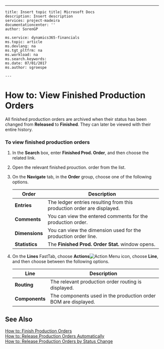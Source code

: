 ---
    title: Insert topic title| Microsoft Docs
    description: Insert description
    services: project-madeira
    documentationcenter: ''
    author: SorenGP

    ms.service: dynamics365-financials
    ms.topic: article
    ms.devlang: na
    ms.tgt_pltfrm: na
    ms.workload: na
    ms.search.keywords:
    ms.date: 07/01/2017
    ms.author: sgroespe

    ---
# How to: View Finished Production Orders
All finished production orders are archived when their status has been changed from **Released** to **Finished**. They can later be viewed with their entire history.  
  
### To view finished production orders  
  
1.  In the **Search** box, enter **Finished Prod. Order**, and then choose the related link.  
  
2.  Open the relevant finished prouction. order from the list.  
  
3.  On the **Navigate** tab, in the **Order** group, choose one of the following options.  
  
    |Order|Description|  
    |-----------|-----------------|  
    |**Entries**|The ledger entries resulting from this production order are displayed.|  
    |**Comments**|You can view the entered comments for the production order.|  
    |**Dimensions**|You can view the dimension used for the production order line.|  
    |**Statistics**|The **Finished Prod. Order Stat.** window opens.|  
  
4.  On the **Lines** FastTab, choose **Actions**![Action Menu icon](../DesignAndEngineering/media/actionmenuicon.png "actionMenuIcon"), choose **Line**, and then choose between the following options.  
  
    |Line|Description|  
    |----------|-----------------|  
    |**Routing**|The relevant production order routing is displayed.|  
    |**Components**|The components used in the production order BOM are displayed.|  
  
## See Also  
 [How to: Finish Production Orders](../Production/how-to-finish-production-orders.md)   
 [How to: Release Production Orders Automatically](../OperationsPlanning/how-to-release-production-orders-automatically.md)   
 [How to: Release Production Orders by Status Change](../OperationsPlanning/how-to-release-production-orders-by-status-change.md)